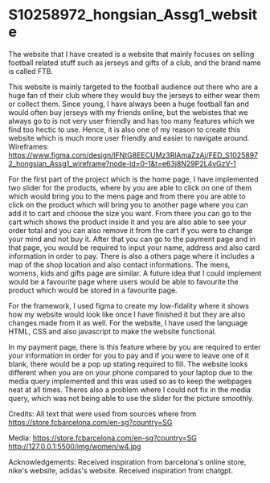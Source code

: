 # S10258972_hongsian_Assg1_website

The website that I have created is a website that mainly focuses on selling football related stuff such as jerseys and gifts of a club, and the brand name is called FTB.


This website is mainly targeted to the football audience out there who are a huge fan of their club where they would buy the jerseys to either wear them or collect them. Since young, I have always been a huge football fan and would often buy jerseys with my friends online, but the webistes that we always go to is not very user friendly and has too many features which we find too hectic to use. Hence, it is also one of my reason to create this website which is much more user friendly and easier to navigate around.
Wireframes: https://www.figma.com/design/lFNtG8EECUMz3RlAmaZzAj/FED_S10258972_hongsian_Assg1_wireframe?node-id=0-1&t=e63j8N29P2L4vGzV-1


For the first part of the project which is the home page, I have implemented two slider for the products, where by you are able to click on one of them which would bring you to the mens page and from there you are able to click on the product which will bring you to another page where you can add it to cart and choose the size you want. From there you can go to the cart which shows the product inside it and you are also able to see your order total and you can also remove it from the cart if you were to change your mind and not buy it. After that you can go to the payment page and in that page, you would be required to input your name, address and also card information in order to pay. There is also a others page where it includes a map of the shop location and also contact informations. The mens, womens, kids and gifts page are similar.
A future idea that I could implement would be a favourite page where users would be able to favourite the product which would be stored in a favourite page.


For the framework, I used figma to create my low-fidality where it shows how my website would look like once I have finished it but they are also changes made from it as well. For the website, I have used the language HTML, CSS and also javascript to make the website functional.


In my payment page, there is this feature where by you are required to enter your information in order for you to pay and if you were to leave one of it blank, there would be a pop up stating required to fill. The website looks different when you are on your phone compared to your laptop due to the media query implemented and this was used so as to keep the webpages neat at all times.
Theres also a problem where I could not fix in the media query, which was not being able to use the slider for the picture smoothly.


Credits:
All text that were used from sources where from https://store.fcbarcelona.com/en-sg?country=SG

Media:
https://store.fcbarcelona.com/en-sg?country=SG    
http://127.0.0.1:5500/img/women/w4.jpg

Acknowledgements:
Received inspiration from barcelona's online store, nike's website, adidas's website. 
Received inspiration from chatgpt.